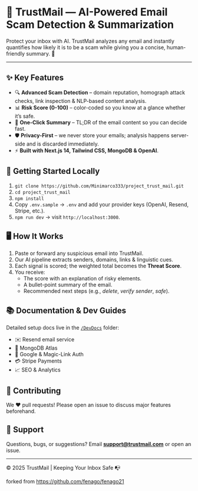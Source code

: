 # 📧 TrustMail — AI-Powered Email Scam Detection & Summarization

Protect your inbox with AI. TrustMail analyzes any email and instantly quantifies how likely it is to be a scam while giving you a concise, human-friendly summary. 🙌

---

## ✨ Key Features

- 🔍 **Advanced Scam Detection** – domain reputation, homograph attack checks, link inspection & NLP-based content analysis.
- 📊 **Risk Score (0-100)** – color-coded so you know at a glance whether it’s safe.
- 📝 **One-Click Summary** – TL;DR of the email content so you can decide fast.
- 🛡️ **Privacy-First** – we never store your emails; analysis happens server-side and is discarded immediately.
- ⚡ **Built with Next.js 14, Tailwind CSS, MongoDB & OpenAI**.

## 🚀 Getting Started Locally

1. `git clone https://github.com/Minimarco333/project_trust_mail.git`
2. `cd project_trust_mail`
3. `npm install`
4. Copy `.env.sample` → `.env` and add your provider keys (OpenAI, Resend, Stripe, etc.).
5. `npm run dev` → visit `http://localhost:3000`.

## 🖥️ How It Works

1. Paste or forward any suspicious email into TrustMail.
2. Our AI pipeline extracts senders, domains, links & linguistic cues.
3. Each signal is scored; the weighted total becomes the **Threat Score**.
4. You receive:
   - The score with an explanation of risky elements.
   - A bullet-point summary of the email.
   - Recommended next steps (e.g., *delete*, *verify sender*, *safe*).

## 📚 Documentation & Dev Guides

Detailed setup docs live in the [`/DevDocs`](./DevDocs) folder:

- ✉️ Resend email service
- 🍃 MongoDB Atlas
- 🔐 Google & Magic-Link Auth
- 💳 Stripe Payments
- 📈 SEO & Analytics

## 🤝 Contributing

We ❤️ pull requests! Please open an issue to discuss major features beforehand.

## 💌 Support

Questions, bugs, or suggestions? Email **support@trustmail.com** or open an issue.

---

© 2025 TrustMail  |  Keeping Your Inbox Safe 📭

forked from https://github.com/fenago/fenago21